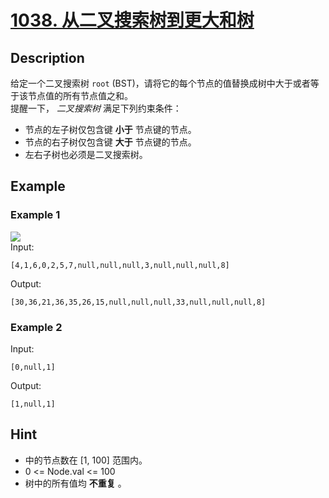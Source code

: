 # [1038. 从二叉搜索树到更大和树](https://leetcode.cn/problems/binary-search-tree-to-greater-sum-tree/)
## Description
给定一个二叉搜索树 `root` (BST)，请将它的每个节点的值替换成树中大于或者等于该节点值的所有节点值之和。    
提醒一下， *二叉搜索树* 满足下列约束条件：    
- 节点的左子树仅包含键 **小于** 节点键的节点。
- 节点的右子树仅包含键 **大于** 节点键的节点。
- 左右子树也必须是二叉搜索树。
## Example
### Example 1
![](https://assets.leetcode-cn.com/aliyun-lc-upload/uploads/2019/05/03/tree.png)  
Input:  
```
[4,1,6,0,2,5,7,null,null,null,3,null,null,null,8]
```
Output:
```
[30,36,21,36,35,26,15,null,null,null,33,null,null,null,8]
```
### Example 2
Input:  
```
[0,null,1]
```
Output:
```
[1,null,1]

```
## Hint
- 中的节点数在 [1, 100] 范围内。
- 0 <= Node.val <= 100
- 树中的所有值均 **不重复** 。
